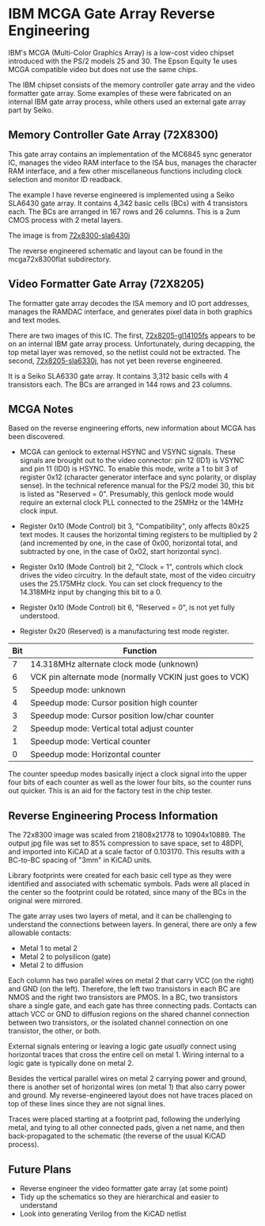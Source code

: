# IBM MCGA Gate Array Reverse Engineering

IBM's MCGA (Multi-Color Graphics Array) is a low-cost video chipset introduced
with the PS/2 models 25 and 30. The Epson Equity 1e uses MCGA compatible video
but does not use the same chips.

The IBM chipset consists of the memory controller gate array and the video
formatter gate array. Some examples of these were fabricated on an internal
IBM gate array process, while others used an external gate array part by
Seiko.

## Memory Controller Gate Array (72X8300)

This gate array contains an implementation of the MC6845 sync generator IC,
manages the video RAM interface to the ISA bus, manages the character RAM
interface, and a few other miscellaneous functions including clock selection
and monitor ID readback.

The example I have reverse engineered is implemented using a Seiko SLA6430
gate array. It contains 4,342 basic cells (BCs) with 4 transistors each.
The BCs are arranged in 167 rows and 26 columns. This is a 2um CMOS process
with 2 metal layers.

The image is from [72x8300-sla6430j](https://siliconpr0n.org/map/ibm/72x8300-sla6430j/)

The reverse engineered schematic and layout can be found in the mcga72x8300flat
subdirectory.

## Video Formatter Gate Array (72X8205)

The formatter gate array decodes the ISA memory and IO port addresses,
manages the RAMDAC interface, and generates pixel data in both graphics
and text modes.

There are two images of this IC. The first,
[72x8205-gl14105fs](https://siliconpr0n.org/map/ibm/72x8205-g14l05fs/)
appears to be on an internal IBM gate array process. Unfortunately, during
decapping, the top metal layer was removed, so the netlist could not be
extracted. The second,
[72x8205-sla6330j](https://siliconpr0n.org/map/ibm/72x8205-sla6330j/), has
not yet been reverse engineered.

It is a Seiko SLA6330 gate array. It contains 3,312 basic cells with 4
transistors each. The BCs are arranged in 144 rows and 23 columns.

## MCGA Notes

Based on the reverse engineering efforts, new information about MCGA has been
discovered.

* MCGA can genlock to external HSYNC and VSYNC signals. These signals are
brought out to the video connector: pin 12 (ID1) is VSYNC and pin 11 (ID0)
is HSYNC. To enable this mode, write a 1 to bit 3 of register 0x12 (character
generator interface and sync polarity, or display sense). In the technical reference manual for the PS/2 model 30, this bit is listed as "Reserved = 0".
Presumably, this genlock mode would require an external clock PLL connected
to the 25MHz or the 14MHz clock input.

* Register 0x10 (Mode Control) bit 3, "Compatibility", only affects 80x25 text
modes. It causes the horizontal timing registers to be multiplied by 2
(and incremented by one, in the case of 0x00, horizontal total, and subtracted by one, in the case of 0x02, start horizontal sync).

* Register 0x10 (Mode Control) bit 2, "Clock = 1", controls which clock drives
the video circuitry. In the default state, most of the video circuitry uses the
25.175MHz clock. You can set clock frequency to the 14.318MHz input by changing
this bit to a 0.

* Register 0x10 (Mode Control) bit 6, "Reserved = 0", is not yet fully
understood.

* Register 0x20 (Reserved) is a manufacturing test mode register.

| Bit | Function |
|-----|----------|
| 7   | 14.318MHz alternate clock mode (unknown)
| 6   | VCK pin alternate mode (normally VCKIN just goes to VCK)
| 5   | Speedup mode: unknown
| 4   | Speedup mode: Cursor position high counter
| 3   | Speedup mode: Cursor position low/char counter
| 2   | Speedup mode: Vertical total adjust counter
| 1   | Speedup mode: Vertical counter
| 0   | Speedup mode: Horizontal counter

The counter speedup modes basically inject a clock signal into the upper
four bits of each counter as well as the lower four bits, so the counter
runs out quicker. This is an aid for the factory test in the chip tester.

## Reverse Engineering Process Information

The 72x8300 image was scaled from 21808x21778 to 10904x10889. The output
jpg file was set to 85% compression to save space, set to 48DPI, and
imported into KiCAD at a scale factor of 0.103170. This results with a
BC-to-BC spacing of "3mm" in KiCAD units.

Library footprints were created for each basic cell type as they were
identified and associated with schematic symbols. Pads were all placed
in the center so the footprint could be rotated, since many of the BCs in
the original were mirrored.

The gate array uses two layers of metal, and it can be challenging to understand
the connections between layers. In general, there are only a few allowable
contacts:

* Metal 1 to metal 2
* Metal 2 to polysilicon (gate)
* Metal 2 to diffusion

Each column has two parallel wires on metal 2 that carry VCC (on the right)
and GND (on the left). Therefore, the left two transistors in each BC are
NMOS and the right two transistors are PMOS. In a BC, two transistors share
a single gate, and each gate has three connecting pads. Contacts can attach
VCC or GND to diffusion regions on the shared channel connection between
two transistors, or the isolated channel connection on one transistor, the
other, or both.

External signals entering or leaving a logic gate *usually* connect using
horizontal traces that cross the entire cell on metal 1. Wiring internal
to a logic gate is typically done on metal 2.

Besides the vertical parallel wires on metal 2 carrying power and ground,
 there is another set of horizontal wires (on metal 1) that also carry power
and ground. My reverse-engineered layout does not have traces placed on top
of these lines since they are not signal lines.

Traces were placed starting at a footprint pad, following the underlying
metal, and tying to all other connected pads, given a net name, and then
back-propagated to the schematic (the reverse of the usual KiCAD process).

## Future Plans

* Reverse engineer the video formatter gate array (at some point)
* Tidy up the schematics so they are hierarchical and easier to understand
* Look into generating Verilog from the KiCAD netlist
